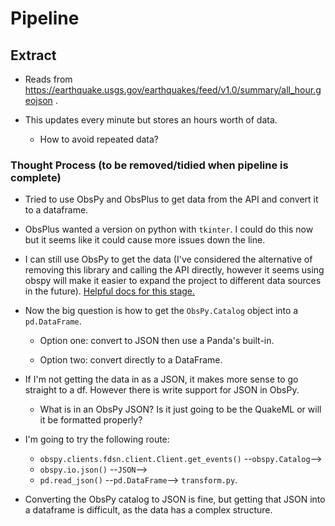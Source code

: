 # Pipeline

## Extract

- Reads from https://earthquake.usgs.gov/earthquakes/feed/v1.0/summary/all_hour.geojson .

- This updates every minute but stores an hours worth of data.

    - How to avoid repeated data?


### Thought Process (to be removed/tidied when pipeline is complete)

- Tried to use ObsPy and ObsPlus to get data from the API and convert it to a dataframe.

- ObsPlus wanted a version on python with `tkinter`. I could do this now but it seems like it could cause more issues down the line.

- I can still use ObsPy to get the data (I've considered the alternative of removing this library and calling the API directly, however it seems using obspy will make it easier to expand the project to different data sources in the future). [Helpful docs for this stage.](https://docs.obspy.org/tutorial/code_snippets/retrieving_data_from_datacenters.html#the-fdsn-web-services)

- Now the big question is how to get the `ObsPy.Catalog` object into a `pd.DataFrame`.

    - Option one: convert to JSON then use a Panda's built-in.

    - Option two: convert directly to a DataFrame.

- If I'm not getting the data in as a JSON, it makes more sense to go straight to a df. However there is write support for JSON in ObsPy.

    - What is in an ObsPy JSON? Is it just going to be the QuakeML or will it be formatted properly?

- I'm going to try the following route:  
    - `obspy.clients.fdsn.client.Client.get_events()` --`obspy.Catalog`-->
    - `obspy.io.json()` --`JSON`-->
    - `pd.read_json()` --`pd.DataFrame`--> `transform.py`.

- Converting the ObsPy catalog to JSON is fine, but getting that JSON into a dataframe is difficult, as the data has a complex structure.
